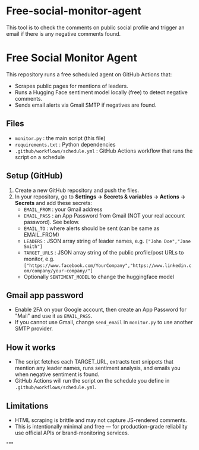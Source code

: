 # Free-social-monitor-agent
This tool is to check the comments on public social profile and trigger an email if there is any negative comments found.

# Free Social Monitor Agent

This repository runs a free scheduled agent on GitHub Actions that:
 - Scrapes public pages for mentions of leaders.
 - Runs a Hugging Face sentiment model locally (free) to detect negative comments.
 - Sends email alerts via Gmail SMTP if negatives are found.

## Files
 - `monitor.py` : the main script (this file)
 - `requirements.txt` : Python dependencies
 - `.github/workflows/schedule.yml` : GitHub Actions workflow that runs the script on a schedule

## Setup (GitHub)
1. Create a new GitHub repository and push the files.
2. In your repository, go to **Settings -> Secrets & variables -> Actions -> Secrets** and add these secrets:
   - `EMAIL_FROM` : your Gmail address
   - `EMAIL_PASS` : an App Password from Gmail (NOT your real account password). See below.
   - `EMAIL_TO` : where alerts should be sent (can be same as EMAIL_FROM)
   - `LEADERS` : JSON array string of leader names, e.g. `["John Doe","Jane Smith"]`
   - `TARGET_URLS` : JSON array string of the public profile/post URLs to monitor, e.g. `["https://www.facebook.com/YourCompany","https://www.linkedin.com/company/your-company/"]`
   - Optionally `SENTIMENT_MODEL` to change the huggingface model

## Gmail app password
 - Enable 2FA on your Google account, then create an App Password for "Mail" and use it as `EMAIL_PASS`.
 - If you cannot use Gmail, change `send_email` in `monitor.py` to use another SMTP provider.

## How it works
 - The script fetches each TARGET_URL, extracts text snippets that mention any leader names, runs sentiment analysis, and emails you when negative sentiment is found.
 - GitHub Actions will run the script on the schedule you define in `.github/workflows/schedule.yml`.

## Limitations
 - HTML scraping is brittle and may not capture JS-rendered comments.
 - This is intentionally minimal and free — for production-grade reliability use official APIs or brand-monitoring services.

"""
